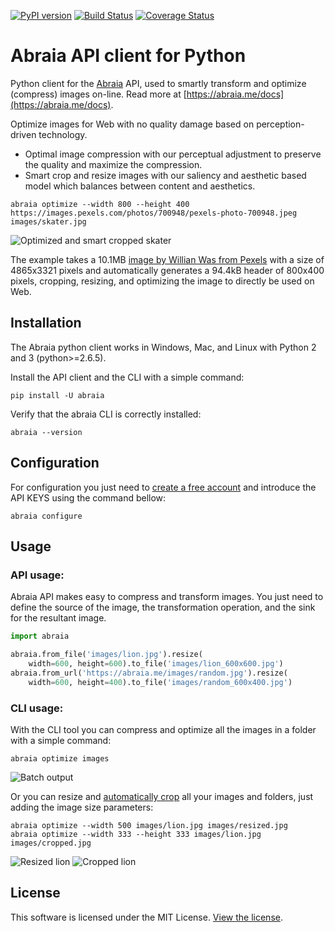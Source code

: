 [![PyPI version](https://badge.fury.io/py/abraia.svg)](https://badge.fury.io/py/abraia)
[![Build Status](https://travis-ci.org/abraia/abraia-python.svg)](https://travis-ci.org/abraia/abraia-python)
[![Coverage Status](https://coveralls.io/repos/github/abraia/abraia-python/badge.svg)](https://coveralls.io/github/abraia/abraia-python)

# Abraia API client for Python

Python client for the [Abraia](https://abraia.me) API, used to smartly
transform and optimize (compress) images on-line. Read more at
[https://abraia.me/docs](https://abraia.me/docs).

Optimize images for Web with no quality damage based on perception-driven
technology.

* Optimal image compression with our perceptual adjustment to preserve the
quality and maximize the compression.
* Smart crop and resize images with our saliency and aesthetic based model
which balances between content and aesthetics.

```
abraia optimize --width 800 --height 400 https://images.pexels.com/photos/700948/pexels-photo-700948.jpeg images/skater.jpg
```

![Optimized and smart cropped skater](https://github.com/abraia/abraia-python/raw/master/images/skater.jpg)

The example takes a 10.1MB [image by Willian Was from Pexels](https://www.pexels.com/photo/f-s-flip-700948/)
with a size of 4865x3321 pixels and automatically generates a 94.4kB header of
800x400 pixels, cropping, resizing, and optimizing the image to directly be
used on Web.

## Installation

The Abraia python client works in Windows, Mac, and Linux with Python 2 and 3
(python>=2.6.5).

Install the API client and the CLI with a simple command:

```
pip install -U abraia
```

Verify that the abraia CLI is correctly installed:

```
abraia --version
```

## Configuration

For configuration you just need to [create a free account](https://abraia.me/login)
and introduce the API KEYS using the command bellow:

```
abraia configure
```

## Usage

### API usage:

Abraia API makes easy to compress and transform images. You just need to define
the source of the image, the transformation operation, and the sink for the
resultant image.

```python
import abraia

abraia.from_file('images/lion.jpg').resize(
    width=600, height=600).to_file('images/lion_600x600.jpg')
abraia.from_url('https://abraia.me/images/random.jpg').resize(
    width=600, height=400).to_file('images/random_600x400.jpg')
```

### CLI usage:

With the CLI tool you can compress and optimize all the images in a folder with
a simple command:

```
abraia optimize images
```

![Batch output](https://github.com/abraia/abraia-python/raw/master/images/batch_output.png)

Or you can resize and [automatically crop](https://abraia.me/docs/smartcrop)
all your images and folders, just adding the image size parameters:

```
abraia optimize --width 500 images/lion.jpg images/resized.jpg
abraia optimize --width 333 --height 333 images/lion.jpg images/cropped.jpg
```

![Resized lion](https://github.com/abraia/abraia-python/raw/master/images/resized.jpg)
![Cropped lion](https://github.com/abraia/abraia-python/raw/master/images/cropped.jpg)

## License

This software is licensed under the MIT License. [View the license](LICENSE).
